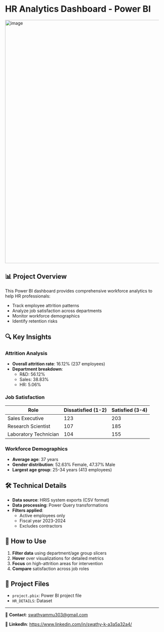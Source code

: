 # HR Analytics Dashboard - Power BI

<img width="1432" height="797" alt="image" src="https://github.com/user-attachments/assets/16126688-5d02-4e95-9540-4a6c600b343a" />

## 📊 Project Overview
This Power BI dashboard provides comprehensive workforce analytics to help HR professionals:
- Track employee attrition patterns
- Analyze job satisfaction across departments
- Monitor workforce demographics
- Identify retention risks

## 🔍 Key Insights

### Attrition Analysis
- **Overall attrition rate**: 16.12% (237 employees)
- **Department breakdown**:
  - R&D: 56.12%
  - Sales: 38.83%
  - HR: 5.06%

### Job Satisfaction
| Role                  | Dissatisfied (1-2) | Satisfied (3-4) |
|-----------------------|-------------------|----------------|
| Sales Executive       | 123               | 203            |
| Research Scientist    | 107               | 185            |
| Laboratory Technician | 104               | 155            |

### Workforce Demographics
- **Average age**: 37 years
- **Gender distribution**: 52.63% Female, 47.37% Male
- **Largest age group**: 25-34 years (413 employees)

## 🛠️ Technical Details
- **Data source**: HRIS system exports (CSV format)
- **Data processing**: Power Query transformations
- **Filters applied**:
  - Active employees only
  - Fiscal year 2023-2024
  - Excludes contractors

## 🚀 How to Use
1. **Filter data** using department/age group slicers
2. **Hover** over visualizations for detailed metrics
3. **Focus** on high-attrition areas for intervention
4. **Compare** satisfaction across job roles

## 📁 Project Files
- `project.pbix`: Power BI project file
- `HR_DETAILS`: Dataset

---
📧 **Contact**: swathyammu303@gmail.com

🔗 **LinkedIn**: https://www.linkedin.com/in/swathy-k-a3a5a32a4/







